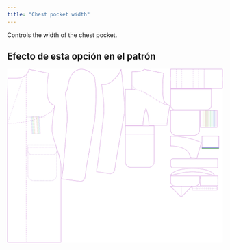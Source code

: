 ```yaml
---
title: "Chest pocket width"
---
```


Controls the width of the chest pocket.

## Efecto de esta opción en el patrón

![This image shows the effect of this option by superimposing several variants that have a different value for this option](carlton_chestpocketwidth_sample.svg "Effect of this option on the pattern")
